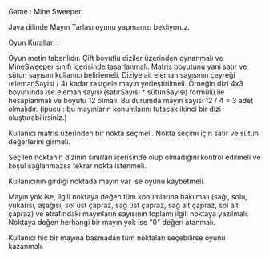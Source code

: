 
Game : Mine Sweeper 

Java dilinde Mayın Tarlası oyunu yapmanızı bekliyoruz.

Oyun Kuralları :

Oyun metin tabanlıdır.
Çift boyutlu diziler üzerinden oynanmalı ve MineSweeper sınıfı içerisinde tasarlanmalı.
Matris boyutunu yani satır ve sütun sayısını kullanıcı belirlemeli.
Diziye ait eleman sayısının çeyreği (elemanSayisi / 4) kadar rastgele mayın yerleştirilmeli. Örneğin dizi 4x3 boyutunda ise eleman sayısı (satırSayısı * sütunSayısı) formülü ile hesaplanmalı ve boyutu 12 olmalı. Bu durumda mayın sayısı 12 / 4 = 3 adet olmalıdır. (ipucu : bu mayınların konumlarını tutacak ikinci bir dizi oluşturabilirsiniz.)

Kullanıcı matris üzerinden bir nokta seçmeli. Nokta seçimi için satır ve sütun değerlerini girmeli.

Seçilen noktanın dizinin sınırları içerisinde olup olmadığını kontrol edilmeli ve koşul sağlanmazsa tekrar nokta istenmeli.

Kullanıcının girdiği noktada mayın var ise oyunu kaybetmeli.

Mayın yok ise, ilgili noktaya değen tüm konumlarına bakılmalı (sağı, solu, yukarısı, aşağısı, sol üst çapraz, sağ üst çapraz, sağ alt çapraz, sol alt çapraz) ve        etrafındaki mayınların sayısının toplamı ilgili noktaya yazılmalı. Noktaya değen herhangi bir mayın yok ise "0" değeri atanmalı.

Kullanıcı hiç bir mayına basmadan tüm noktaları seçebilirse oyunu kazanmalı.
